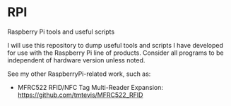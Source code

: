 # RPI
Raspberry Pi tools and useful scripts

I will use this repository to dump useful tools and scripts I have developed for use with the Raspberry Pi line of products. Consider all programs to be independent of hardware version unless noted.

See my other RaspberryPi-related work, such as:

- MFRC522 RFID/NFC Tag Multi-Reader Expansion: https://github.com/tmtevis/MFRC522_RFID
